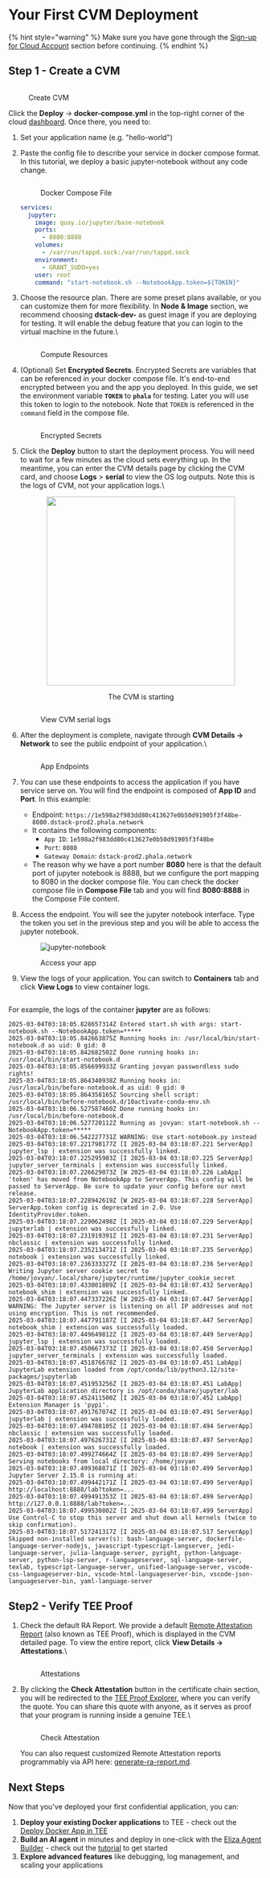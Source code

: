 # Your First CVM Deployment

{% hint style="warning" %}
Make sure you have gone through the [Sign-up for Cloud Account](sign-up-for-cloud-account.md) section before continuing.
{% endhint %}

## Step 1 - Create a CVM

<figure><img src="../../.gitbook/assets/image (2).png" alt=""><figcaption><p>Create CVM</p></figcaption></figure>

Click the **Deploy** -> **docker-compose.yml** in the top-right corner of the cloud [dashboard](https://cloud.phala.network/dashboard). Once there, you need to:

1. Set your application name (e.g. "hello-world")
2.  Paste the config file to describe your service in docker compose format. In this tutorial, we deploy a basic jupyter-notebook without any code change.

    <figure><img src="../../.gitbook/assets/image (1) (1).png" alt=""><figcaption><p>Docker Compose File</p></figcaption></figure>

    ```yaml
    services:
      jupyter:
        image: quay.io/jupyter/base-notebook
        ports:
          - 8080:8888
        volumes:
          - /var/run/tappd.sock:/var/run/tappd.sock
        environment:
          - GRANT_SUDO=yes
        user: root
        command: "start-notebook.sh --NotebookApp.token=${TOKEN}"
    ```
3.  Choose the resource plan. There are some preset plans available, or you can customize them for more flexibility. In **Node & Image** section, we recommend choosing **dstack-dev-** as guest image if you are deploying for testing. It will enable the debug feature that you can login to the virtual machine in the future.\


    <figure><img src="../../.gitbook/assets/image (2) (1).png" alt=""><figcaption><p>Compute Resources</p></figcaption></figure>
4.  (Optional) Set **Encrypted Secrets**. Encrypted Secrets are variables that can be referenced in your docker compose file. It's end-to-end encrypted between you and the app you deployed. In this guide, we set the environment variable **`TOKEN`** to **`phala`** for testing. Later you will use this token to login to the notebook. Note that `TOKEN` is referenced in the `command` field in the compose file.\
    &#x20; &#x20;

    <figure><img src="../../.gitbook/assets/image (3).png" alt=""><figcaption><p>Encrypted Secrets</p></figcaption></figure>
5.  Click the **Deploy** button to start the deployment process. You will need to wait for a few minutes as the cloud sets everything up. In the meantime, you can enter the CVM details page by clicking the CVM card, and choose **Logs** > **serial** to view the OS log outputs. Note this is the logs of CVM, not your application logs.\


    <div align="center" data-full-width="false"><figure><img src="../../.gitbook/assets/image (4).png" alt="" width="375"><figcaption><p>The CVM is starting</p></figcaption></figure></div>

    <figure><img src="../../.gitbook/assets/image (5).png" alt=""><figcaption><p>View CVM serial logs</p></figcaption></figure>
6.  After the deployment is complete, navigate through **CVM Details → Network** to see the public endpoint of your application.\


    <figure><img src="../../.gitbook/assets/image (24).png" alt=""><figcaption><p>App Endpoints</p></figcaption></figure>
7. You can use these endpoints to access the application if you have service serve on. You will find the endpoint is composed of **App ID** and **Port**. In this example:
   * Endpoint: `https://1e598a2f983dd80c413627e0b50d91905f3f48be-8080.dstack-prod2.phala.network`&#x20;
   * It contains the following components:
     * `App ID`: `1e598a2f983dd80c413627e0b50d91905f3f48be`
     * `Port`: `8080`
     * `Gateway Domain`: `dstack-prod2.phala.network`
   * The reason why we have a port number **8080** here is that the default port of jupyter notebook is 8888, but we configure the port mapping to 8080 in the docker compose file. You can check the docker compose file in **Compose File** tab and you will find **8080:8888** in the Compose File content.
8.  Access the endpoint. You will see the jupyter notebook interface. Type the token you set in the previous step and you will be able to access the jupyter notebook.

    <figure><img src="../../.gitbook/assets/cloud-jupyter-notebook.png" alt="jupyter-notebook"><figcaption><p>Access your app</p></figcaption></figure>
9.  View the logs of your application. You can switch to **Containers** tab and click **View Logs** to view container logs.&#x20;

    <figure><img src="../../.gitbook/assets/image (7).png" alt=""><figcaption></figcaption></figure>

For example, the logs of the container **jupyter** are as follows:

```
2025-03-04T03:18:05.828657314Z Entered start.sh with args: start-notebook.sh --NotebookApp.token=*****
2025-03-04T03:18:05.842663875Z Running hooks in: /usr/local/bin/start-notebook.d as uid: 0 gid: 0
2025-03-04T03:18:05.842682502Z Done running hooks in: /usr/local/bin/start-notebook.d
2025-03-04T03:18:05.856699933Z Granting jovyan passwordless sudo rights!
2025-03-04T03:18:05.864340938Z Running hooks in: /usr/local/bin/before-notebook.d as uid: 0 gid: 0
2025-03-04T03:18:05.864358165Z Sourcing shell script: /usr/local/bin/before-notebook.d/10activate-conda-env.sh
2025-03-04T03:18:06.527587460Z Done running hooks in: /usr/local/bin/before-notebook.d
2025-03-04T03:18:06.527720112Z Running as jovyan: start-notebook.sh --NotebookApp.token=*****
2025-03-04T03:18:06.542227731Z WARNING: Use start-notebook.py instead
2025-03-04T03:18:07.221798177Z [I 2025-03-04 03:18:07.221 ServerApp] jupyter_lsp | extension was successfully linked.
2025-03-04T03:18:07.225295903Z [I 2025-03-04 03:18:07.225 ServerApp] jupyter_server_terminals | extension was successfully linked.
2025-03-04T03:18:07.226629073Z [W 2025-03-04 03:18:07.226 LabApp] 'token' has moved from NotebookApp to ServerApp. This config will be passed to ServerApp. Be sure to update your config before our next release.
2025-03-04T03:18:07.228942619Z [W 2025-03-04 03:18:07.228 ServerApp] ServerApp.token config is deprecated in 2.0. Use IdentityProvider.token.
2025-03-04T03:18:07.229062498Z [I 2025-03-04 03:18:07.229 ServerApp] jupyterlab | extension was successfully linked.
2025-03-04T03:18:07.231919391Z [I 2025-03-04 03:18:07.231 ServerApp] nbclassic | extension was successfully linked.
2025-03-04T03:18:07.235213471Z [I 2025-03-04 03:18:07.235 ServerApp] notebook | extension was successfully linked.
2025-03-04T03:18:07.236333327Z [I 2025-03-04 03:18:07.236 ServerApp] Writing Jupyter server cookie secret to /home/jovyan/.local/share/jupyter/runtime/jupyter_cookie_secret
2025-03-04T03:18:07.433001809Z [I 2025-03-04 03:18:07.432 ServerApp] notebook_shim | extension was successfully linked.
2025-03-04T03:18:07.447337226Z [W 2025-03-04 03:18:07.447 ServerApp] WARNING: The Jupyter server is listening on all IP addresses and not using encryption. This is not recommended.
2025-03-04T03:18:07.447791187Z [I 2025-03-04 03:18:07.447 ServerApp] notebook_shim | extension was successfully loaded.
2025-03-04T03:18:07.449649812Z [I 2025-03-04 03:18:07.449 ServerApp] jupyter_lsp | extension was successfully loaded.
2025-03-04T03:18:07.450667373Z [I 2025-03-04 03:18:07.450 ServerApp] jupyter_server_terminals | extension was successfully loaded.
2025-03-04T03:18:07.451876678Z [I 2025-03-04 03:18:07.451 LabApp] JupyterLab extension loaded from /opt/conda/lib/python3.12/site-packages/jupyterlab
2025-03-04T03:18:07.451953256Z [I 2025-03-04 03:18:07.451 LabApp] JupyterLab application directory is /opt/conda/share/jupyter/lab
2025-03-04T03:18:07.452411500Z [I 2025-03-04 03:18:07.452 LabApp] Extension Manager is 'pypi'.
2025-03-04T03:18:07.491767074Z [I 2025-03-04 03:18:07.491 ServerApp] jupyterlab | extension was successfully loaded.
2025-03-04T03:18:07.494788105Z [I 2025-03-04 03:18:07.494 ServerApp] nbclassic | extension was successfully loaded.
2025-03-04T03:18:07.497626731Z [I 2025-03-04 03:18:07.497 ServerApp] notebook | extension was successfully loaded.
2025-03-04T03:18:07.499274664Z [I 2025-03-04 03:18:07.499 ServerApp] Serving notebooks from local directory: /home/jovyan
2025-03-04T03:18:07.499368871Z [I 2025-03-04 03:18:07.499 ServerApp] Jupyter Server 2.15.0 is running at:
2025-03-04T03:18:07.499442171Z [I 2025-03-04 03:18:07.499 ServerApp] http://localhost:8888/lab?token=...
2025-03-04T03:18:07.499491353Z [I 2025-03-04 03:18:07.499 ServerApp]     http://127.0.0.1:8888/lab?token=...
2025-03-04T03:18:07.499530802Z [I 2025-03-04 03:18:07.499 ServerApp] Use Control-C to stop this server and shut down all kernels (twice to skip confirmation).
2025-03-04T03:18:07.517241317Z [I 2025-03-04 03:18:07.517 ServerApp] Skipped non-installed server(s): bash-language-server, dockerfile-language-server-nodejs, javascript-typescript-langserver, jedi-language-server, julia-language-server, pyright, python-language-server, python-lsp-server, r-languageserver, sql-language-server, texlab, typescript-language-server, unified-language-server, vscode-css-languageserver-bin, vscode-html-languageserver-bin, vscode-json-languageserver-bin, yaml-language-server
```

## Step2 - Verify TEE Proof

1.  Check the default RA Report. We provide a default [Remote Attestation Report](https://sgx101.gitbook.io/sgx101/sgx-bootstrap/attestation#remote-attestation-primitives) (also known as TEE Proof), which is displayed in the CVM detailed page. To view the entire report, click **View Details → Attestations**.\


    <figure><img src="../../.gitbook/assets/image (9).png" alt=""><figcaption><p>Attestations</p></figcaption></figure>
2.  By clicking the **Check Attestation** button in the certificate chain section, you will be redirected to the [TEE Proof Explorer](https://proof.t16z.com/), where you can verify the quote. You can share this quote with anyone, as it serves as proof that your program is running inside a genuine TEE.\


    <figure><img src="../../.gitbook/assets/image (8).png" alt=""><figcaption><p>Check Attestation</p></figcaption></figure>

    You can also request customized Remote Attestation reports programmably via API here: [generate-ra-report.md](../../phala-cloud/phala-cloud-user-guides/building-with-tee/generate-ra-report.md "mention").

## Next Steps

Now that you've deployed your first confidential application, you can:

1. **Deploy your existing Docker applications** to TEE - check out the [Deploy Docker App in TEE](../../migration.md)
2. **Build an AI agent** in minutes and deploy in one-click with the [Eliza Agent Builder](https://cloud.phala.network/eliza) - check out the [tutorial](https://phala.network/posts/guide-to-exploring-the-phala-cloud-agent-builder) to get started
3. **Explore advanced features** like debugging, log management, and scaling your applications
